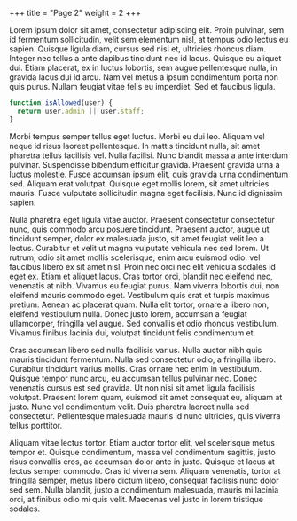 +++
title = "Page 2"
weight = 2
+++

Lorem ipsum dolor sit amet, consectetur adipiscing elit. Proin pulvinar, sem id fermentum sollicitudin, velit sem elementum nisl, at tempus odio lectus eu sapien. Quisque ligula diam, cursus sed nisi et, ultricies rhoncus diam. Integer nec tellus a ante dapibus tincidunt nec id lacus. Quisque eu aliquet dui. Etiam placerat, ex in luctus lobortis, sem augue pellentesque nulla, in gravida lacus dui id arcu. Nam vel metus a ipsum condimentum porta non quis purus. Nullam feugiat vitae felis eu imperdiet. Sed et faucibus ligula.

```js
function isAllowed(user) {
  return user.admin || user.staff;
}
```

Morbi tempus semper tellus eget luctus. Morbi eu dui leo. Aliquam vel neque id risus laoreet pellentesque. In mattis tincidunt nulla, sit amet pharetra tellus facilisis vel. Nulla facilisi. Nunc blandit massa a ante interdum pulvinar. Suspendisse bibendum efficitur gravida. Praesent gravida urna a luctus molestie. Fusce accumsan ipsum elit, quis gravida urna condimentum sed. Aliquam erat volutpat. Quisque eget mollis lorem, sit amet ultricies mauris. Fusce vulputate sollicitudin magna eget facilisis. Nunc id dignissim sapien.

Nulla pharetra eget ligula vitae auctor. Praesent consectetur consectetur nunc, quis commodo arcu posuere tincidunt. Praesent auctor, augue ut tincidunt semper, dolor ex malesuada justo, sit amet feugiat velit leo a lectus. Curabitur et velit ut magna vulputate vehicula nec sed lorem. Ut rutrum, odio sit amet mollis scelerisque, enim arcu euismod odio, vel faucibus libero ex sit amet nisl. Proin nec orci nec elit vehicula sodales id eget ex. Etiam et aliquet lacus. Cras tortor orci, blandit nec eleifend nec, venenatis at nibh. Vivamus eu feugiat purus. Nam viverra lobortis dui, non eleifend mauris commodo eget. Vestibulum quis erat et turpis maximus pretium. Aenean ac placerat quam. Nulla elit tortor, ornare a libero non, eleifend vestibulum nulla. Donec justo lorem, accumsan a feugiat ullamcorper, fringilla vel augue. Sed convallis et odio rhoncus vestibulum. Vivamus finibus lacinia dui, volutpat tincidunt felis condimentum et.

Cras accumsan libero sed nulla facilisis varius. Nulla auctor nibh quis mauris tincidunt fermentum. Nulla sed consectetur odio, a fringilla libero. Curabitur tincidunt varius mollis. Cras ornare nec enim in vestibulum. Quisque tempor nunc arcu, eu accumsan tellus pulvinar nec. Donec venenatis cursus est sed gravida. Ut non nisi sit amet ligula facilisis volutpat. Praesent lorem quam, euismod sit amet consequat eu, aliquam at justo. Nunc vel condimentum velit. Duis pharetra laoreet nulla sed consectetur. Pellentesque malesuada mauris id nunc ultricies, quis viverra tellus porttitor.

Aliquam vitae lectus tortor. Etiam auctor tortor elit, vel scelerisque metus tempor et. Quisque condimentum, massa vel condimentum sagittis, justo risus convallis eros, ac accumsan dolor ante in justo. Quisque et lacus at lectus semper commodo. Cras id viverra sem. Aliquam venenatis, tortor at fringilla semper, metus libero dictum libero, consequat facilisis nunc dolor sed sem. Nulla blandit, justo a condimentum malesuada, mauris mi lacinia orci, at finibus odio mi quis velit. Maecenas vel justo in lorem tristique sodales.
